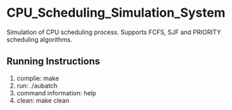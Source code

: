 # CPU_Scheduling_Simulation_System
Simulation of CPU scheduling process. Supports FCFS, SJF and PRIORITY scheduling algorithms. 
## Running Instructions
1. complie: make
2. run: ./aubatch
3. command information: help
4. clean: make clean

